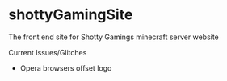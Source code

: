 # shottyGamingSite
The front end site for Shotty Gamings minecraft server website

Current Issues/Glitches
 - Opera browsers offset logo
